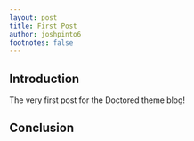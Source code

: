 ```yaml
---
layout: post
title: First Post
author: joshpinto6
footnotes: false
---
```


## Introduction

The very first post for the Doctored theme blog!

## Conclusion
